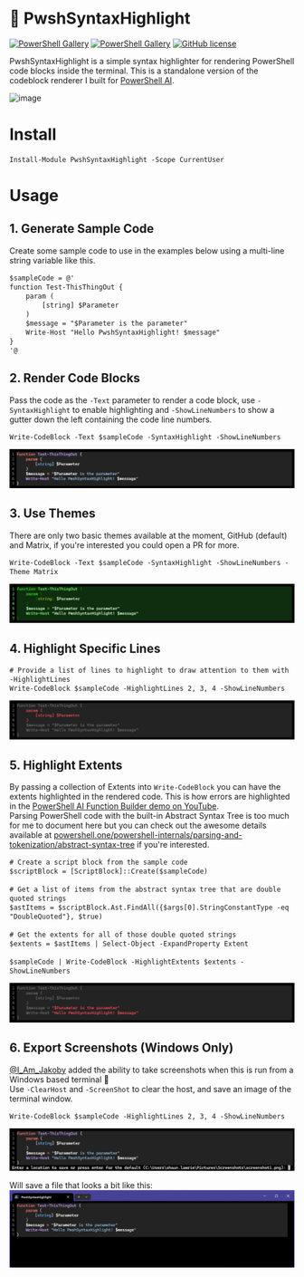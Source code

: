 # 🌈 PwshSyntaxHighlight

[![PowerShell Gallery](https://img.shields.io/powershellgallery/v/PwshSyntaxHighlight)](https://www.powershellgallery.com/packages/PwshSyntaxHighlight)
[![PowerShell Gallery](https://img.shields.io/powershellgallery/dt/PwshSyntaxHighlight)](https://www.powershellgallery.com/packages/PwshSyntaxHighlight)
[![GitHub license](https://img.shields.io/github/license/ShaunLawrie/PwshSyntaxHighlight)](https://github.com/ShaunLawrie/PwshSyntaxHighlight/blob/main/LICENSE)

PwshSyntaxHighlight is a simple syntax highlighter for rendering PowerShell code blocks inside the terminal. This is a standalone version of the codeblock renderer I built for [PowerShell AI](https://github.com/dfinke/PowerShellAI).

![image](https://github.com/ShaunLawrie/PwshSyntaxHighlight/assets/13159458/9b3f4a2d-79c0-4446-aeea-6553b830a819)

# Install

```pwsh
Install-Module PwshSyntaxHighlight -Scope CurrentUser
```

# Usage

## 1. Generate Sample Code

Create some sample code to use in the examples below using a multi-line string variable like this.
```pwsh
$sampleCode = @'
function Test-ThisThingOut {
    param (
        [string] $Parameter
    )
    $message = "$Parameter is the parameter"
    Write-Host "Hello PwshSyntaxHighlight! $message"
}
'@
```

## 2. Render Code Blocks

Pass the code as the `-Text` parameter to render a code block, use `-SyntaxHighlight` to enable highlighting and `-ShowLineNumbers` to show a gutter down the left containing the code line numbers.
```pwsh
Write-CodeBlock -Text $sampleCode -SyntaxHighlight -ShowLineNumbers
```
![Example of syntax highlighting](/PwshSyntaxHighlight/private/PwshSyntaxHighlightExample1.png)

## 3. Use Themes

There are only two basic themes available at the moment, GitHub (default) and Matrix, if you're interested you could open a PR for more.
```pwsh
Write-CodeBlock -Text $sampleCode -SyntaxHighlight -ShowLineNumbers -Theme Matrix
```
![Example of syntax highlighting](/PwshSyntaxHighlight/private/PwshSyntaxHighlightExample4.png)

## 4. Highlight Specific Lines

```pwsh
# Provide a list of lines to highlight to draw attention to them with -HighlightLines
Write-CodeBlock $sampleCode -HighlightLines 2, 3, 4 -ShowLineNumbers
```
![Example of syntax highlighting](/PwshSyntaxHighlight/private/PwshSyntaxHighlightExample2.png)

## 5. Highlight Extents

By passing a collection of Extents into `Write-CodeBlock` you can have the extents highlighted in the rendered code. This is how errors are highlighted in the [PowerShell AI Function Builder demo on YouTube](https://youtu.be/MbHTrVdTJXE).  
Parsing PowerShell code with the built-in Abstract Syntax Tree is too much for me to document here but you can check out the awesome details available at [powershell.one/powershell-internals/parsing-and-tokenization/abstract-syntax-tree](https://powershell.one/powershell-internals/parsing-and-tokenization/abstract-syntax-tree) if you're interested.  

```pwsh
# Create a script block from the sample code
$scriptBlock = [ScriptBlock]::Create($sampleCode)

# Get a list of items from the abstract syntax tree that are double quoted strings
$astItems = $scriptBlock.Ast.FindAll({$args[0].StringConstantType -eq "DoubleQuoted"}, $true)

# Get the extents for all of those double quoted strings
$extents = $astItems | Select-Object -ExpandProperty Extent

$sampleCode | Write-CodeBlock -HighlightExtents $extents -ShowLineNumbers
```
![Example of syntax highlighting](/PwshSyntaxHighlight/private/PwshSyntaxHighlightExample3.png)

## 6. Export Screenshots (Windows Only)

[@I_Am_Jakoby](https://twitter.com/I_Am_Jakoby/status/1660673439705837570) added the ability to take screenshots when this is run from a Windows based terminal 🤙  
Use `-ClearHost` and `-ScreenShot` to clear the host, and save an image of the terminal window.

```pwsh
Write-CodeBlock $sampleCode -HighlightLines 2, 3, 4 -ShowLineNumbers
```
![Example of screenshot](/PwshSyntaxHighlight/private/PwshSyntaxHighlightExample5.png)

Will save a file that looks a bit like this:  
![Example of screenshot output](/PwshSyntaxHighlight/private/PwshSyntaxHighlightExample6.png)